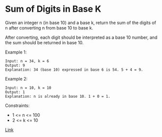 # Sum of Digits in Base K

Given an integer n (in base 10) and a base k, return the sum of the digits of n after converting n from base 10 to base
k.

After converting, each digit should be interpreted as a base 10 number, and the sum should be returned in base 10.

Example 1:

```
Input: n = 34, k = 6
Output: 9
Explanation: 34 (base 10) expressed in base 6 is 54. 5 + 4 = 9.
```

Example 2:

```
Input: n = 10, k = 10
Output: 1
Explanation: n is already in base 10. 1 + 0 = 1.
```

Constraints:

- 1 <= n <= 100
- 2 <= k <= 10

[Link](https://leetcode.com/problems/sum-of-digits-in-base-k/)